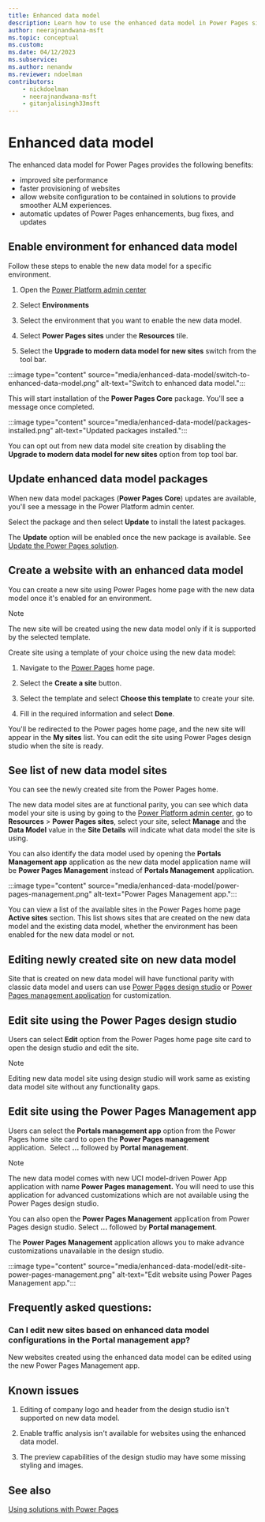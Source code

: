 ```yaml
---
title: Enhanced data model
description: Learn how to use the enhanced data model in Power Pages site.
author: neerajnandwana-msft
ms.topic: conceptual
ms.custom: 
ms.date: 04/12/2023
ms.subservice:
ms.author: nenandw 
ms.reviewer: ndoelman
contributors:
    - nickdoelman
    - neerajnandwana-msft
    - gitanjalisingh33msft
---
```


# Enhanced data model

The enhanced data model for Power Pages provides the following benefits:

- improved site performance
- faster provisioning of websites
- allow website configuration to be contained in solutions to provide smoother ALM experiences.
- automatic updates of Power Pages enhancements, bug fixes, and updates

## ​​Enable environment for enhanced data model  

Follow these steps to enable the new data model for a specific environment.  

1. Open the [Power Platform admin center](https://aka.ms/ppac)

1. Select **Environments**

1. Select the environment that you want to enable the new data model. 

1. Select **Power Pages sites** under the **Resources** tile. 

1. Select the **Upgrade to modern data model for new sites** switch from the tool bar.  

:::image type="content" source="media/enhanced-data-model/switch-to-enhanced-data-model.png" alt-text="Switch to enhanced data model.":::

This will start installation of the **Power Pages Core** package. You'll see a message once completed.

:::image type="content" source="media/enhanced-data-model/packages-installed.png" alt-text="Updated packages installed.":::

You can opt out from new data model site creation by disabling the **Upgrade to modern data model for new sites** option from top tool bar. 

## Update enhanced data model packages 

When new data model packages (**Power Pages Core**) updates are available, you'll see a message in the Power Platform admin center.

Select the package and then select **Update** to install the latest packages. 

The **Update** option will be enabled once the new package is available. See [Update the Power Pages solution](../admin/update-solution.md#view-package-details). 

## Create a website with an enhanced data model 

You can create a new site using Power Pages home page with the new data model once it's enabled for an environment.

> [!NOTE]
> The new site will be created using the new data model only if it is supported by the selected template. 

Create site using a template of your choice using the new data model:

1. Navigate to the [Power Pages](https://aka.ms/mpp) home page.

1. Select the **Create a site** button.  

1. Select the template and select **Choose this template** to create your site.

1. Fill in the required information and select **Done**.  

You'll be redirected to the Power pages home page, and the new site will appear in the **My sites** list. You can edit the site using Power Pages design studio when the site is ready.

## See list of new data model sites 

You can see the newly created site from the Power Pages home.

The new data model sites are at functional parity, you can see which data model your site is using by going to the [Power Platform admin center](https://aka.ms/ppac), go to **Resources** > **Power Pages sites**, select your site, select **Manage** and the **Data Model** value in the **Site Details** will indicate what data model the site is using.

You can also identify the data model used by opening the **Portals Management app** application as the new data model application name will be **Power Pages Management** instead of **Portals Management** application. 

:::image type="content" source="media/enhanced-data-model/power-pages-management.png" alt-text="Power Pages Management app.":::

You can view a list of the available sites in the Power Pages home page **Active sites** section. This list shows sites that are created on the new data model and the existing data model, whether the environment has been enabled for the new data model or not.

## Editing newly created site on new data model  

Site that is created on new data model will have functional parity with classic data model and users can use [Power Pages design studio](use-design-studio.md) or [Power Pages management application](../configure/portal-management-app.md) for customization.  

## Edit site using the Power Pages design studio

Users can select **Edit** option from the Power Pages home page site card to open the design studio and edit the site.

> [!NOTE]
> Editing new data model site using design studio will work same as existing data model site without any functionality gaps.  

## Edit site using the Power Pages Management app

Users can select the **Portals management app** option from the Power Pages home site card to open the **Power Pages management** application.  Select **…** followed by **Portal management**.

> [!NOTE]
> The new data model comes with new UCI model-driven Power App application with name **Power Pages management.** You will need to use this application for advanced customizations which are not available using the Power Pages design studio.  

You can also open the **Power Pages Management** application from Power Pages design studio. Select **…** followed by **Portal management**. 

The **Power Pages Management** application allows you to make advance customizations unavailable in the design studio.

:::image type="content" source="media/enhanced-data-model/edit-site-power-pages-management.png" alt-text="Edit website using Power Pages Management app.":::

## Frequently asked questions: 

### Can I edit new sites based on enhanced data model configurations in the Portal management app? 

New websites created using the enhanced data model can be edited using the new Power Pages Management app.

## Known issues

1. Editing of company logo and header from the design studio isn't supported on new data model.

1. Enable traffic analysis isn't available for websites using the enhanced data model.

1. The preview capabilities of the design studio may have some missing styling and images.
 
## See also

[Using solutions with Power Pages](../configure/power-pages-solutions.md)